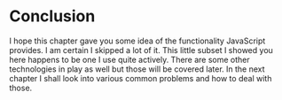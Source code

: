 # Conclusion

I hope this chapter gave you some idea of the functionality JavaScript provides. I am certain I skipped a lot of it. This little subset I showed you here happens to be one I use quite actively. There are some other technologies in play as well but those will be covered later. In the next chapter I shall look into various common problems and how to deal with those.
